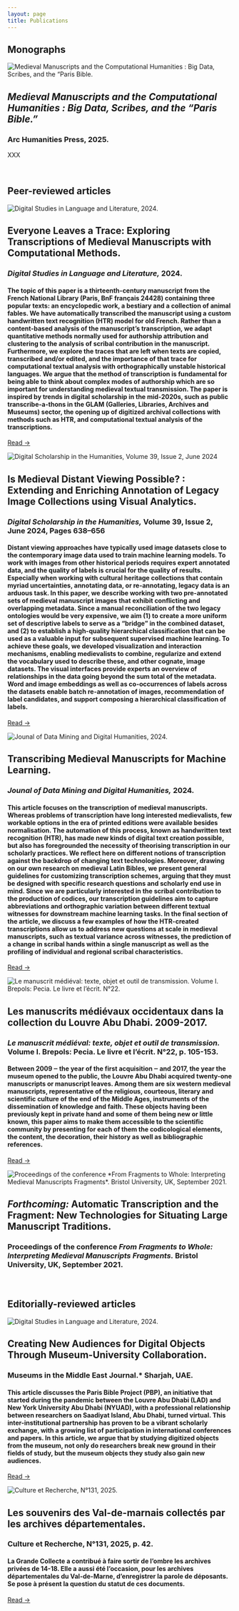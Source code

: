 ```yaml
---
layout: page
title: Publications
---
```


## Monographs

<div class="pub-list">

<section class="pub-card">
  <img src="/assets/img/medievallunch.jpg" alt="Medieval Manuscripts and the Computational Humanities : Big Data, Scribes, and the “Paris Bible.">
  <div class="pub-body">
    <h2><i>Medieval Manuscripts and the Computational Humanities : Big Data, Scribes, and the “Paris Bible.”</i></h2>
    <h3>Arc Humanities Press, 2025.</h3>
    <p class="pub-abstract">
        XXX    </p>
  </div>
</section>

</div>


<br>

<!-- Duplicate the block above for each publication -->

## Peer-reviewed articles

<div class="pub-list">

  <!-- Publication 1 -->
  <section class="pub-card">
    <img src="/assets/img/DigitalStudiesinLanguageandLiterature.jpg" alt="Digital Studies in Language and Literature, 2024.">
    <div class="pub-body">
      <h2>Everyone Leaves a Trace: Exploring Transcriptions of  Medieval Manuscripts with Computational Methods.</h2>
      <h3><i>Digital Studies in Language and Literature,</i> 2024.</h3>
      <p class="pub-abstract">
              <h4>The topic of this paper is a thirteenth-century manuscript from the French National Library (Paris, BnF français 24428) containing three popular texts: an encyclopedic work, a bestiary and a collection of animal fables. We have automatically transcribed the manuscript using a custom handwritten text recognition (HTR) model for old French. Rather than a content-based analysis of the manuscript’s transcription, we adapt quantitative methods normally used for authorship attribution and clustering to the analysis of scribal contribution in the manuscript. Furthermore, we explore the traces that are left when texts are copied, transcribed and/or edited, and the importance of that trace for computational textual analysis with orthographically unstable historical languages. We argue that the method of transcription is fundamental for being able to think about complex modes of authorship which are so important for understanding medieval textual transmission. The paper is inspired by trends in digital scholarship in the mid-2020s, such as public transcribe-a-thons in the GLAM (Galleries, Libraries, Archives and Museums) sector, the opening up of digitized archival collections with methods such as HTR, and computational textual analysis of the transcriptions.</h4>
      </p>
      <p class="pub-links">
        <a class="btn btn-primary" href="https://www.degruyterbrill.com/document/doi/10.1515/dsll-2024-0012/html?srsltid=AfmBOoozqaZdRXvvjMDAu3u-2VeqYnMN-MYPz0dWLXYcB6rhNJQ_Nu5L" target="_blank" rel="noopener">Read →</a>
      </p>
    </div>
  </section>

  <!-- Publication 2 -->
  <section class="pub-card">
    <img src="/assets/img/DSH2024.jpg" alt="Digital Scholarship in the Humanities, Volume 39, Issue 2, June 2024" loading="lazy">
    <div class="pub-body">
      <h2>Is Medieval Distant Viewing Possible? : Extending and Enriching Annotation of Legacy Image Collections using Visual Analytics.</h2>
      <h3><i>Digital Scholarship in the Humanities,</i> Volume 39, Issue 2, June 2024, Pages 638–656</h3>
      <p class="pub-abstract">
        <h4>Distant viewing approaches have typically used image datasets close to the contemporary image data used to train machine learning models. To work with images from other historical periods requires expert annotated data, and the quality of labels is crucial for the quality of results. Especially when working with cultural heritage collections that contain myriad uncertainties, annotating data, or re-annotating, legacy data is an arduous task. In this paper, we describe working with two pre-annotated sets of medieval manuscript images that exhibit conflicting and overlapping metadata. Since a manual reconciliation of the two legacy ontologies would be very expensive, we aim (1) to create a more uniform set of descriptive labels to serve as a “bridge” in the combined dataset, and (2) to establish a high-quality hierarchical classification that can be used as a valuable input for subsequent supervised machine learning. To achieve these goals, we developed visualization and interaction mechanisms, enabling medievalists to combine, regularize and extend the vocabulary used to describe these, and other cognate, image datasets. The visual interfaces provide experts an overview of relationships in the data going beyond the sum total of the metadata. Word and image embeddings as well as co-occurrences of labels across the datasets enable batch re-annotation of images, recommendation of label candidates, and support composing a hierarchical classification of labels.</h4>
      </p>
      <p class="pub-links">
        <a class="btn btn-primary" href="https://academic.oup.com/dsh/article-abstract/39/2/638/7656987?redirectedFrom=fulltext" target="_blank" rel="noopener">Read →</a>
      </p>
    </div>
  </section>


  <!-- Publication 3 -->
  <section class="pub-card">
    <img src="/assets/img/JDMDH.jpg" alt="Jounal of Data Mining and Digital Humanities, 2024." loading="lazy">
    <div class="pub-body">
      <h2>Transcribing Medieval Manuscripts for Machine Learning.</h2>
      <h3><i>Jounal of Data Mining and Digital Humanities,</i> 2024.</h3>
      <p class="pub-abstract">
            <h4>This article focuses on the transcription of medieval manuscripts. Whereas problems of transcription have long interested medievalists, few workable options in the era of printed editions were available besides normalisation. The automation of this process, known as handwritten text recognition (HTR), has made new kinds of digital text creation possible, but also has foregrounded the necessity of theorising transcription in our scholarly practices. We reflect here on different notions of transcription against the backdrop of changing text technologies. Moreover, drawing on our own research on medieval Latin Bibles, we present general guidelines for customizing transcription schemes, arguing that they must be designed with specific research questions and scholarly end use in mind. Since we are particularly interested in the scribal contribution to the production of codices, our transcription guidelines aim to capture abbreviations and orthographic variation between different textual witnesses for downstream machine learning tasks. In the final section of the article, we discuss a few examples of how the HTR-created transcriptions allow us to address new questions at scale in medieval manuscripts, such as textual variance across witnesses, the prediction of a change in scribal hands within a single manuscript as well as the profiling of individual and regional scribal characteristics.</h4>
      </p>
      <p class="pub-links">
        <a class="btn btn-primary" href="https://jdmdh.episciences.org/11090" target="_blank" rel="noopener">Read →</a>
      </p>
    </div>
  </section>


  <!-- Publication 4 -->
  <section class="pub-card">
    <img src="/assets/img/pecia.jpg" alt="Le manuscrit médiéval: texte, objet et outil de transmission. Volume I. Brepols: Pecia. Le livre et l’écrit. N°22." loading="lazy">
    <div class="pub-body">
      <h2>Les manuscrits médiévaux occidentaux dans la collection du Louvre Abu Dhabi. 2009-2017.</h2>
      <h3><i>Le manuscrit médiéval: texte, objet et outil de transmission.</i> Volume I. Brepols: Pecia. Le livre et l’écrit. N°22, p. 105-153.</h3>
      <p class="pub-abstract">
            <h4>Between 2009 ‒ the year of the first acquisition ‒ and 2017, the year the museum opened to the public, the Louvre Abu Dhabi acquired twenty-one manuscripts or manuscript leaves. Among them are six western medieval manuscripts, representative of the religious, courteous, literary and scientific culture of the end of the Middle Ages, instruments of the dissemination of knowledge and faith. These objects having been previously kept in private hand and some of them being new or little known, this paper aims to make them accessible to the scientific community by presenting for each of them the codicological elements, the content, the decoration, their history as well as bibliographic references.</h4>
     </p>
      <p class="pub-links">
        <a class="btn btn-primary" href="https://www.brepolsonline.net/doi/abs/10.1484/J.PECIA.5.123973?journalCode=pecia" target="_blank" rel="noopener">Read →</a>
      </p>
    </div>
  </section>


  
<!-- Publication X -->
  <section class="pub-card">
    <img src="/assets/img/latin40.jpg" alt="Proceedings of the conference *From Fragments to Whole: Interpreting Medieval Manuscripts Fragments*. Bristol University, UK, September 2021." loading="lazy">
    <div class="pub-body">
      <h2><i>Forthcoming:</i> Automatic Transcription and the Fragment: New Technologies for Situating Large Manuscript Traditions.</h2>
      <h3>Proceedings of the conference <i>From Fragments to Whole: Interpreting Medieval Manuscripts Fragments.</i> Bristol University, UK, September 2021.</h3>
      <p class="pub-abstract">
            <h4></h4>
     </p>
    </div>
  </section>

</div>

<br>


## Editorially-reviewed articles

<div class="pub-list">

<!-- Publication 1 -->
  <section class="pub-card">
    <img src="/assets/img/MMEJ.jpg" alt="Digital Studies in Language and Literature, 2024.">
    <div class="pub-body">
      <h2>Creating New Audiences for Digital Objects Through Museum-University Collaboration.</h2>
      <h3>Museums in the Middle East Journal.* Sharjah, UAE.</h3>
      <p class="pub-abstract">
              <h4>This article discusses the Paris Bible Project (PBP), an initiative that started during the pandemic between the Louvre Abu Dhabi (LAD) and New York University Abu Dhabi (NYUAD), with a professional relationship between researchers on Saadiyat Island, Abu Dhabi, turned virtual. This inter-institutional partnership has proven to be a vibrant scholarly exchange, with a growing list of participation in international conferences and papers. In this article, we argue that by studying digitized objects from the museum, not only do researchers break new ground in their fields of study, but the museum objects they study also gain new audiences.</h4>
      </p>
      <p class="pub-links">
        <a class="btn btn-primary" href="https://archive.nyu.edu/handle/2451/63847" target="_blank" rel="noopener">Read →</a>
      </p>
    </div>
  </section>

  <!-- Publication 2 -->
  <section class="pub-card">
    <img src="/assets/img/culturerecherche.jpg" alt="Culture et Recherche, N°131, 2025.">
    <div class="pub-body">
      <h2>Les souvenirs des Val-de-marnais collectés par les archives départementales.</h2>
      <h3>Culture et Recherche, N°131, 2025, p. 42.</h3>
      <p class="pub-abstract">
              <h4>La Grande Collecte a contribué à faire sortir de l’ombre les archives privées de 14-18. Elle a aussi été l’occasion, pour les archives départementales du Val-de-Marne, d’enregistrer la parole de déposants. Se pose à présent la question du statut de ces documents.</h4>
      </p>
      <p class="pub-links">
        <a class="btn btn-primary" href="https://www.culture.gouv.fr/thematiques/enseignement-superieur-et-recherche/la-revue-culture-et-recherche/14-18" target="_blank" rel="noopener">Read →</a>
      </p>
    </div>
  </section>
</div>
